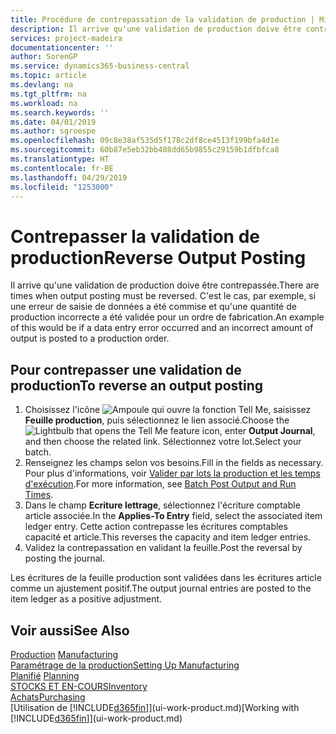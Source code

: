 ```yaml
---
title: Procédure de contrepassation de la validation de production | Microsoft Docs
description: Il arrive qu'une validation de production doive être contrepassée. C'est le cas, par exemple, si une erreur de saisie de données a été commise et qu'une quantité de production incorrecte a été validée pour un ordre de fabrication.
services: project-madeira
documentationcenter: ''
author: SorenGP
ms.service: dynamics365-business-central
ms.topic: article
ms.devlang: na
ms.tgt_pltfrm: na
ms.workload: na
ms.search.keywords: ''
ms.date: 04/01/2019
ms.author: sgroespe
ms.openlocfilehash: 09c8e38af535d5f178c2df8ce4513f199bfa4d1e
ms.sourcegitcommit: 60b87e5eb32bb408dd65b9855c29159b1dfbfca8
ms.translationtype: HT
ms.contentlocale: fr-BE
ms.lasthandoff: 04/29/2019
ms.locfileid: "1253000"
---
```

# <a name="reverse-output-posting"></a><span data-ttu-id="4e696-104">Contrepasser la validation de production</span><span class="sxs-lookup"><span data-stu-id="4e696-104">Reverse Output Posting</span></span>
<span data-ttu-id="4e696-105">Il arrive qu'une validation de production doive être contrepassée.</span><span class="sxs-lookup"><span data-stu-id="4e696-105">There are times when output posting must be reversed.</span></span> <span data-ttu-id="4e696-106">C'est le cas, par exemple, si une erreur de saisie de données a été commise et qu'une quantité de production incorrecte a été validée pour un ordre de fabrication.</span><span class="sxs-lookup"><span data-stu-id="4e696-106">An example of this would be if a data entry error occurred and an incorrect amount of output is posted to a production order.</span></span>  

## <a name="to-reverse-an-output-posting"></a><span data-ttu-id="4e696-107">Pour contrepasser une validation de production</span><span class="sxs-lookup"><span data-stu-id="4e696-107">To reverse an output posting</span></span>  
1.  <span data-ttu-id="4e696-108">Choisissez l'icône ![Ampoule qui ouvre la fonction Tell Me](media/ui-search/search_small.png "Dites-moi ce que vous voulez faire"), saisissez **Feuille production**, puis sélectionnez le lien associé.</span><span class="sxs-lookup"><span data-stu-id="4e696-108">Choose the ![Lightbulb that opens the Tell Me feature](media/ui-search/search_small.png "Tell me what you want to do") icon, enter **Output Journal**, and then choose the related link.</span></span> <span data-ttu-id="4e696-109">Sélectionnez votre lot.</span><span class="sxs-lookup"><span data-stu-id="4e696-109">Select your batch.</span></span>  
2. <span data-ttu-id="4e696-110">Renseignez les champs selon vos besoins.</span><span class="sxs-lookup"><span data-stu-id="4e696-110">Fill in the fields as necessary.</span></span> <span data-ttu-id="4e696-111">Pour plus d'informations, voir [Valider par lots la production et les temps d'exécution](production-how-to-post-output-quantity.md).</span><span class="sxs-lookup"><span data-stu-id="4e696-111">For more information, see [Batch Post Output and Run Times](production-how-to-post-output-quantity.md).</span></span>
3.  <span data-ttu-id="4e696-112">Dans le champ **Ecriture lettrage**, sélectionnez l'écriture comptable article associée.</span><span class="sxs-lookup"><span data-stu-id="4e696-112">In the **Applies-To Entry** field, select the associated item ledger entry.</span></span> <span data-ttu-id="4e696-113">Cette action contrepasse les écritures comptables capacité et article.</span><span class="sxs-lookup"><span data-stu-id="4e696-113">This reverses the capacity and item ledger entries.</span></span>  
4. <span data-ttu-id="4e696-114">Validez la contrepassation en validant la feuille.</span><span class="sxs-lookup"><span data-stu-id="4e696-114">Post the reversal by posting the journal.</span></span>  

<span data-ttu-id="4e696-115">Les écritures de la feuille production sont validées dans les écritures article comme un ajustement positif.</span><span class="sxs-lookup"><span data-stu-id="4e696-115">The output journal entries are posted to the item ledger as a positive adjustment.</span></span>  

## <a name="see-also"></a><span data-ttu-id="4e696-116">Voir aussi</span><span class="sxs-lookup"><span data-stu-id="4e696-116">See Also</span></span>  
 <span data-ttu-id="4e696-117">[Production](production-manage-manufacturing.md)  </span><span class="sxs-lookup"><span data-stu-id="4e696-117">[Manufacturing](production-manage-manufacturing.md)  </span></span>  
 [<span data-ttu-id="4e696-118">Paramétrage de la production</span><span class="sxs-lookup"><span data-stu-id="4e696-118">Setting Up Manufacturing</span></span>](production-configure-production-processes.md)  
 <span data-ttu-id="4e696-119">[Planifié](production-planning.md)    </span><span class="sxs-lookup"><span data-stu-id="4e696-119">[Planning](production-planning.md)    </span></span>  
 [<span data-ttu-id="4e696-120">STOCKS ET EN-COURS</span><span class="sxs-lookup"><span data-stu-id="4e696-120">Inventory</span></span>](inventory-manage-inventory.md)  
 [<span data-ttu-id="4e696-121">Achats</span><span class="sxs-lookup"><span data-stu-id="4e696-121">Purchasing</span></span>](purchasing-manage-purchasing.md)  
 <span data-ttu-id="4e696-122">[Utilisation de [!INCLUDE[d365fin](includes/d365fin_md.md)]](ui-work-product.md)</span><span class="sxs-lookup"><span data-stu-id="4e696-122">[Working with [!INCLUDE[d365fin](includes/d365fin_md.md)]](ui-work-product.md)</span></span>  
